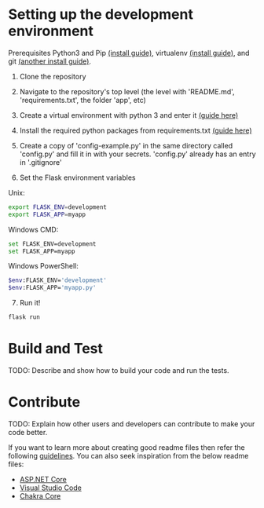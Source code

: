 # Setting up the development environment
Prerequisites Python3 and Pip [(install guide)](https://docs.python-guide.org/dev/virtualenvs/#make-sure-you-ve-got-python-pip), virtualenv [(install guide)](https://docs.python-guide.org/dev/virtualenvs/#lower-level-virtualenv), and git [(another install guide)](https://git-scm.com/book/en/v2/Getting-Started-Installing-Git).

1. Clone the repository

2. Navigate to the repository's top level (the level with 'README.md', 'requirements.txt', the folder 'app', etc)

3. Create a virtual environment with python 3 and enter it [(guide here)](https://docs.python-guide.org/dev/virtualenvs/#basic-usage)

4. Install the required python packages from requirements.txt [(guide here)](https://pip.pypa.io/en/stable/user_guide/#requirements-files)

5. Create a copy of 'config-example.py' in the same directory called 'config.py' and fill it in with your secrets. 'config.py' already has an entry in '.gitignore'

6. Set the Flask environment variables

Unix:

~~~bash
export FLASK_ENV=development
export FLASK_APP=myapp
~~~

Windows CMD:

~~~bash
set FLASK_ENV=development
set FLASK_APP=myapp
~~~

Windows PowerShell:

~~~bash
$env:FLASK_ENV='development'
$env:FLASK_APP='myapp.py'
~~~

7. Run it!

~~~bash
flask run
~~~

# Build and Test
TODO: Describe and show how to build your code and run the tests. 

# Contribute
TODO: Explain how other users and developers can contribute to make your code better. 

If you want to learn more about creating good readme files then refer the following [guidelines](https://www.visualstudio.com/en-us/docs/git/create-a-readme). You can also seek inspiration from the below readme files:
- [ASP.NET Core](https://github.com/aspnet/Home)
- [Visual Studio Code](https://github.com/Microsoft/vscode)
- [Chakra Core](https://github.com/Microsoft/ChakraCore)

